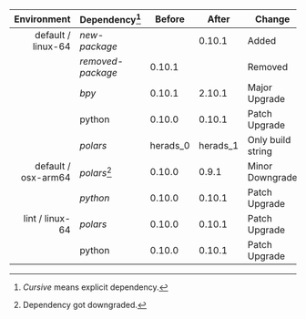 | Environment | Dependency[^1] | Before | After | Change |
| -: | - | - | - | - |
| default / linux-64 | *new-package* |  | 0.10.1 | Added |
|| *removed-package* | 0.10.1 |  | Removed |
|| *bpy* | 0.10.1 | 2.10.1 | Major Upgrade |
|| python | 0.10.0 | 0.10.1 | Patch Upgrade |
|| *polars* | herads_0 | herads_1 | Only build string |
| default / osx-arm64 | *polars*[^2] | 0.10.0 | 0.9.1 | Minor Downgrade |
|| *python* | 0.10.0 | 0.10.1 | Patch Upgrade |
| lint / linux-64 | *polars* | 0.10.0 | 0.10.1 | Patch Upgrade |
|| python | 0.10.0 | 0.10.1 | Patch Upgrade |

[^1]: *Cursive* means explicit dependency.
[^2]: Dependency got downgraded.
